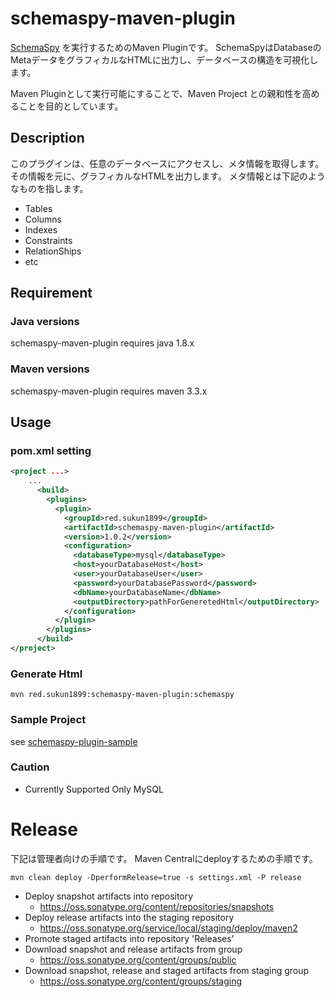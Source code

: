 # schemaspy-maven-plugin

[SchemaSpy](http://schemaspy.sourceforge.net/) を実行するためのMaven Pluginです。
SchemaSpyはDatabaseのMetaデータをグラフィカルなHTMLに出力し、データベースの構造を可視化します。

Maven Pluginとして実行可能にすることで、Maven Project との親和性を高めることを目的としています。

## Description

このプラグインは、任意のデータベースにアクセスし、メタ情報を取得します。
その情報を元に、グラフィカルなHTMLを出力します。
メタ情報とは下記のようなものを指します。

- Tables
- Columns
- Indexes
- Constraints
- RelationShips
- etc

## Requirement

### Java versions

schemaspy-maven-plugin requires java 1.8.x

### Maven versions

schemaspy-maven-plugin requires maven 3.3.x

## Usage

### pom.xml setting

```xml
<project ...>
    ...
      <build>
        <plugins>
          <plugin>
            <groupId>red.sukun1899</groupId>
            <artifactId>schemaspy-maven-plugin</artifactId>
            <version>1.0.2</version>
            <configuration>
              <databaseType>mysql</databaseType>
              <host>yourDatabaseHost</host>
              <user>yourDatabaseUser</user>
              <password>yourDatabasePassword</password>
              <dbName>yourDatabaseName</dbName>
              <outputDirectory>pathForGeneretedHtml</outputDirectory>
            </configuration>
          </plugin>
        </plugins>
      </build>
</project>
```

### Generate Html

```
mvn red.sukun1899:schemaspy-maven-plugin:schemaspy
```

### Sample Project

see [schemaspy-plugin-sample](https://github.com/su-kun1899/schemaspy-plugin-sample)

### Caution

- Currently Supported Only MySQL

# Release

下記は管理者向けの手順です。
Maven Centralにdeployするための手順です。

```
mvn clean deploy -DperformRelease=true -s settings.xml -P release
```

- Deploy snapshot artifacts into repository
  - https://oss.sonatype.org/content/repositories/snapshots
- Deploy release artifacts into the staging repository
  - https://oss.sonatype.org/service/local/staging/deploy/maven2
- Promote staged artifacts into repository 'Releases'
- Download snapshot and release artifacts from group 
  - https://oss.sonatype.org/content/groups/public
- Download snapshot, release and staged artifacts from staging group  
  - https://oss.sonatype.org/content/groups/staging